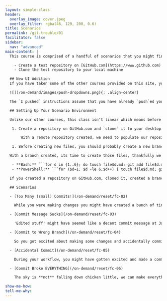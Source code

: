 ```yaml
---
layout: simple-class
header:
  overlay_image: cover.jpeg
  overlay_filter: rgba(46, 129, 200, 0.6)
title: Scenarios
permalink: /git-trouble/01
facilitator: false
sidebar:
  nav: "advanced"
main-content: |  
  This course is comprised of a handful of scenarios that you might find yourself in while working with Git. Before getting started with the scenarios though, you should perform the following:

    - Create a test repository on [GitHub.com](https://www.github.com)
    - Clone the test repository to your local machine

  ## New UI Addition
  If you have taken some of the other courses provided on this site, you might be familiar with the `Show Me How` and `Tell Me Why` drop-downs. In this course we added two new drop-downs, `I didn't push` and `I pushed`. When using the various Git tools to get out of a pickle, the best tool for the job is typically dependent on if you pushed your commits to your remote (or not). Each scenario (for the most part), provides the best command to use based on if your pushed your commits or not.

  ![](/on-demand/images/push-dropdowns.png){: .align-center}

  The `I pushed` instructions assume that you have already `push`ed your commits to your remote branch. If you haven't `push`ed the changes, you probably won't see the expected changes on your remote.

  ## Setting Up Your Scenario Environment

  Unlike our other courses, this class isn't linear which means before you can begin working on any scenario, you are going to need to do a little bit of setup to get a 'testing environment' ready.

   1. Create a repository on GitHub.com and `clone` it to your desktop.

       With a remote repository created, we need to populate our repository with some files and commits.

   1. Before creating new files, you should probably create a new branch, maybe call it something like ```test```.

  With a branch created, its time to create those files, thankfully we have some handy scripts that will automatically generate files and commits (with commit messages!) that will make your life a little easier.

   - **Bash:** ```for d in {1..6}; do touch file$d.md; git add file$d.md; git commit -m "adding file $d"; done```
   - **PowerShell:** ```for ($d=1; $d -le 6;$d++) { touch file$d.md; git add file$d.md; git commit -m "adding file$d.md";}```

  If you created a repository on GitHub.com, cloned it, created a branch, and created files and commits, you are ready to rock and roll! Sorry about the GIANT block of text to get setup :cry:.

  ## Scenarios

  - [Too Many (small) Commits!](/on-demand/reset/fc-02)

    While you were making changes you might have created a bunch of tiny commits to keep track of the changes you were making, but when it comes time to actually push your changes back to your `remote`, you want to group your commits together and prevent your commit history from being inundated with the 30 commits you just made. This scenario guides you through `squashing` those commits and creating more condensed commits.   

  - [Commit Message Sucks](/on-demand/reset/fc-03)

    'Edited stuff' might have seemed like a decent commit message at 3am, but in hindsight, you might realize you want to provide more context. Covering the different commands you can use to `revert` the error of your commit message-ways, this scenario identifies how to get more descriptive.

  - [Commit to Wrong Branch](/on-demand/reset/fc-04)

    So you got excited about making some changes and accidentally committed your changes to the wrong branch? Happens **all** the time. This scenario walks you through the steps required to successfully remove those commits and commit them to the right branch, even if you already pushed them up!

  - [Accidental Commit](/on-demand/reset/fc-05)

    During your workflow, you might have gotten excited and made a commit before you had actually finished your thought. Maybe you made the commit without adding all of the related files. Perhaps your commit included changes that were unrelated. In either case, we can fix that, just follow along and `git` out of trouble.

  - [Commit Broke EVERYTHING](/on-demand/reset/fc-06)

    The sky is **not** falling down chicken little, we can make everything right-as-rain, and this scenario shows you how to fix that last commit.

show-me-how:
tell-me-why:
---
```

